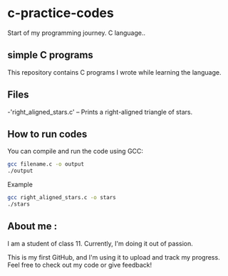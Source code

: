 # c-practice-codes
Start of my programming journey. C language.. 

## simple C programs
This repository contains C programs I wrote while learning the language.

## Files
-'right_aligned_stars.c' – Prints a right-aligned triangle of stars.

## How to run codes 
You can compile and run the code using GCC:

```bash
gcc filename.c -o output
./output
```
Example
```bash
gcc right_aligned_stars.c -o stars
./stars
```
## About me :
I am a student of class 11. Currently, I'm doing it out of passion.

This is my first GitHub, and I'm using it to upload and track my progress.
Feel free to check out my code or give feedback!
